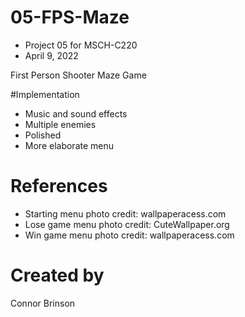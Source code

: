 # 05-FPS-Maze
 - Project 05 for MSCH-C220
 - April 9, 2022

First Person Shooter Maze Game

#Implementation
 - Music and sound effects
 - Multiple enemies
 - Polished
 - More elaborate menu

# References
 - Starting menu photo credit: wallpaperacess.com
 - Lose game menu photo credit: CuteWallpaper.org
 - Win game menu photo credit: wallpaperacess.com

# Created by
Connor Brinson
